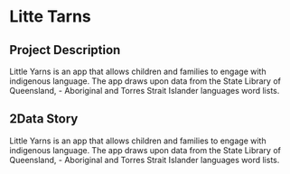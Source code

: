 # Litte Tarns

## Project Description
Little Yarns is an app that allows children and families to engage with indigenous language. The app draws upon data from the State Library of Queensland, - Aboriginal and Torres Strait Islander languages word lists.

## 2Data Story
Little Yarns is an app that allows children and families to engage with indigenous language. The app draws upon data from the State Library of Queensland, - Aboriginal and Torres Strait Islander languages word lists.